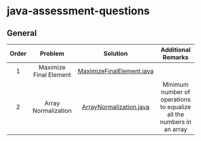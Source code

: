 # java-assessment-questions

## General

| Order |                                                Problem                                              				  |                                                                                           Solution                                                                                                                              									    |				 	  Additional Remarks					   |
|:---:|:---------------------------------------------------------------------------------------------------------------------:|:-----------------------------------------------------------------------------------------------------------------------------------------------------------------------------------------------------------------------------------------------------------------------:|:------------------------------------------------------------:|
|  1  | Maximize Final Element                                  				  | [MaximizeFinalElement.java](https://github.com/uddin-shahab-ahmed/java-assessment-questions/blob/master/src/com/assessment/MaximizeFinalElement.java)               									    |														       |
|  2  | Array Normalization                                      				  | [ArrayNormalization.java](https://github.com/uddin-shahab-ahmed/java-assessment-questions/blob/master/src/com/assessment/ArrayNormalization.java)   | 	Minimum number of operations to equalize all the numbers in an array													       |
